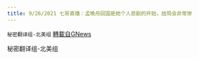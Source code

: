 ```yaml
---
title: 9/26/2021 七哥直播：孟晚舟回国是她个人悲剧的开始，结局会非常惨
---
```

`秘密翻译组-北美组` [轉載自GNews](https://gnews.org/zh-hans/1558040/)

秘密翻译组-北美组

